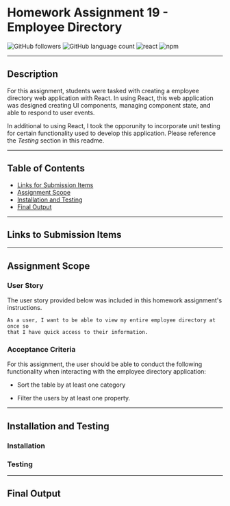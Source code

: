 # Homework Assignment 19 - Employee Directory

![GitHub followers](https://img.shields.io/github/followers/KEDuran?logo=GitHub&style=plastic)
![GitHub language count](https://img.shields.io/github/languages/count/KEDuran/employee_directory?color=orange&logo=GitHub&style=plastic)
![react](https://img.shields.io/badge/library-react.js-purple/?style=plastic&logo=react)
![npm](https://img.shields.io/npm/v/axios?color=purple&label=axios&logo=NPM&style=plastic)

---

## Description

For this assignment, students were tasked with creating a employee directory web application with React. In using React, this web application was designed creating UI components, managing component state, and able to respond to user events.

In additional to using React, I took the opporunity to incorporate unit testing for certain functionality used to develop this application. Please reference the _Testing_ section in this readme.

---

## Table of Contents

- [Links for Submission Items](#links-for-submission-items)
- [Assignment Scope](#assignment-scope)
- [Installation and Testing](#installation-and-testing)
- [Final Output](#final-output)

---

## Links to Submission Items

---

## Assignment Scope

### User Story

The user story provided below was included in this homework assignment's instructions.

```
As a user, I want to be able to view my entire employee directory at once so
that I have quick access to their information.
```

### Acceptance Criteria

For this assignment, the user should be able to conduct the following functionality when interacting with the employee directory application:

- Sort the table by at least one category

- Filter the users by at least one property.

---

## Installation and Testing

### Installation

### Testing

---

## Final Output
